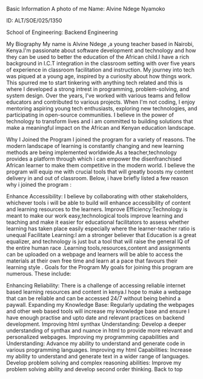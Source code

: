 Basic Information
A photo of me
Name: Alvine Ndege Nyamoko

ID: ALT/SOE/025/1350

School of Engineering: Backend Engineering

My Biography
My name is Alvine Ndege ,a young teacher based in Nairobi, Kenya.I'm passionate about software development and technology and how they can be used to better the education of the African child.I have a rich background in I.C.T integration in the classroom setting with over five years of experience in classroom facilitation and instruction. My journey into tech was piqued at a young age, inspired by a curiosity about how things work. This spurred me to start tinkering with anything tech related and this is where I developed a strong intrest in programming, problem-solving, and system design. Over the years, I've worked with various teams and fellow educators and contributed to various projects. When I'm not coding, I enjoy mentoring aspiring young tech enthusiasts, exploring new technologies, and participating in open-source communities. I believe in the power of technology to transform lives and i am committed to building solutions that make a meaningful impact on the African and Kenyan education landscape.

Why I Joined the Program
I joined the program for a variety of reasons. The modern landscape of learning is constantly changing and new learning methods are being implemented worldwide.As a teacher,technology provides a platform through which i can empower the disenfranchised African learner to make them competitive in the modern world. I believe the program will equip me with crucial tools that will greatly boosts my content delivery in and out of classroom. Below, i have briefly listed a few reason why i joined the program :

Enhance Accessibility: I believe by collaborating with other stakeholders, whichever tools i will be able to build will enhance accessibility of content and learning resources to the learners.
Improve Efficiency:Technology is meant to make our work easy,technological tools improve learning and teaching and make it easier for educational facilitators to assess whether learning has taken place easily especially where the learner-teacher ratio is unequal
Facilitate Learning:I am a stronger believer that Education is a great equalizer, and technology is just but a tool that will raise the general IQ of the entire human race .Learning tools,resources,content and assignments can be uploaded on a webpage and learners will be able to access the materials at their own free time and learn at a pace that favours their learning style .
Goals for the Program
My goals for joining this program are numerous. These include:

Enhancing Reliability: There is a challenge of accessing reliable internet based learning resources and content in kenya.I hope to make a webpage that can be reliable and can be accessed 24/7 without being behind a paywall.
Expanding my Knowledge Base: Regularly updating the webpages and other web based tools will increase my knowledge base and ensure I have enough practise and upto date and relevant practices on backend development.
Improving html synthax Understanding: Develop a deeper understanding of synthax and nuance in html to provide more relevant and personalized webpages.
Improving my programming capabilities and Understanding: Advance my ability to understand and generate code in various programming languages.
Improving my html Capabilities: Increase my ability to understand and generate text in a wider range of languages.
Develop problem solving and complex reasoning abilities: Improve my problem solving ability and develop second order thinking.
Back to top
